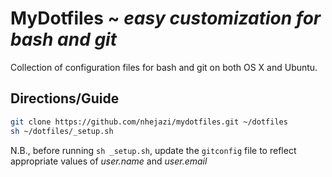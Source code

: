 # MyDotfiles ~ _easy customization for bash and git_

Collection of configuration files for bash and git on both OS X and Ubuntu.

## Directions/Guide
```bash
git clone https://github.com/nhejazi/mydotfiles.git ~/dotfiles
sh ~/dotfiles/_setup.sh
```
N.B., before running `sh _setup.sh`, update the `gitconfig` file to reflect appropriate values of _user.name_ and _user.email_
